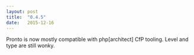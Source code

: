```yaml
---
layout: post
title:  "0.4.5"
date:   2015-12-16
---
```

Pronto is now mostly compatible with php[architect] CfP tooling. Level and type are still wonky.
